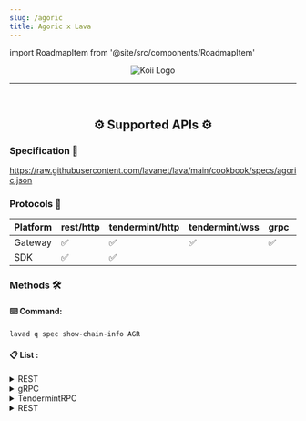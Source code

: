 ```yaml
---
slug: /agoric
title: Agoric x Lava
---
```


import RoadmapItem from '@site/src/components/RoadmapItem'

<center>

![Koii Logo](/img/chains/agoric_logo.svg)

</center>

[<RoadmapItem icon="⛏️" title="Get RPC" description="Get access to Lava's Web3 APIs and start building on the network with ease"/>](/agoric-dev)

[<RoadmapItem icon="🚀" title="Run an RPC Node" description="Become a part of Lava's network by running your own RPC node and accessing Web3 APIs seamlessly"/>](/agoric-node)

<hr />
<br />

<center>

## ⚙️ Supported APIs ⚙️

</center>

### Specification 📑

https://raw.githubusercontent.com/lavanet/lava/main/cookbook/specs/agoric.json


### Protocols 🔗

| Platform  |  rest/http | tendermint/http | tendermint/wss |    grpc | webgrpc |
| --------- | -------- | ------------- | -----------------|---------|---------|
| Gateway   | ✅       | ✅            | ✅               | ✅      |   ✅    |
| SDK       | ✅       | ✅            |                  |         |    ✅   |

### Methods 🛠️

#### ⌨️ Command:

```bash
lavad q spec show-chain-info AGR
```

#### 📋 List :

<details>
<summary> REST </summary>

  - /agoric/swingset/egress/{peer}
  - /agoric/swingset/mailbox/{peer}
  - /agoric/swingset/params
  - /agoric/vbank/params
  - /agoric/vbank/state
  - /agoric/vstorage/children/{path}
  - /agoric/vstorage/data/{path}
  - /cosmos/auth/v1beta1/account_info/{address}
  - /cosmos/auth/v1beta1/accounts
  - /cosmos/auth/v1beta1/accounts/{address}
  - /cosmos/auth/v1beta1/address_by_id/{id}
  - /cosmos/auth/v1beta1/bech32
  - /cosmos/auth/v1beta1/bech32/{address_bytes}
  - /cosmos/auth/v1beta1/bech32/{address_string}
  - /cosmos/auth/v1beta1/module_accounts
  - /cosmos/auth/v1beta1/module_accounts/{name}
  - /cosmos/auth/v1beta1/params
  - /cosmos/authz/v1beta1/grants
  - /cosmos/authz/v1beta1/grants/grantee/{grantee}
  - /cosmos/authz/v1beta1/grants/granter/{granter}
  - /cosmos/bank/v1beta1/balances/{address}
  - /cosmos/bank/v1beta1/balances/{address}/by_denom
  - /cosmos/bank/v1beta1/balances/{address}/{denom}
  - /cosmos/bank/v1beta1/base_denom
  - /cosmos/bank/v1beta1/denom_owners/{denom}
  - /cosmos/bank/v1beta1/denoms_metadata
  - /cosmos/bank/v1beta1/denoms_metadata/{denom}
  - /cosmos/bank/v1beta1/params
  - /cosmos/bank/v1beta1/send_enabled
  - /cosmos/bank/v1beta1/spendable_balances/{address}
  - /cosmos/bank/v1beta1/spendable_balances/{address}/by_denom
  - /cosmos/bank/v1beta1/supply
  - /cosmos/bank/v1beta1/supply/by_denom
  - /cosmos/bank/v1beta1/supply/{denom}
  - /cosmos/bank/v1beta1/supply_without_offset
  - /cosmos/bank/v1beta1/supply_without_offset/{denom}
  - /cosmos/base/node/v1beta1/config
  - /cosmos/base/reflection/v1beta1/app_descriptor/authn
  - /cosmos/base/reflection/v1beta1/app_descriptor/chain
  - /cosmos/base/reflection/v1beta1/app_descriptor/codec
  - /cosmos/base/reflection/v1beta1/app_descriptor/configuration
  - /cosmos/base/reflection/v1beta1/app_descriptor/query_services
  - /cosmos/base/reflection/v1beta1/app_descriptor/tx_descriptor
  - /cosmos/base/reflection/v1beta1/interfaces
  - /cosmos/base/reflection/v1beta1/interfaces/{interface_name}/implementations
  - /cosmos/base/tendermint/v1beta1/abci_query
  - /cosmos/base/tendermint/v1beta1/blocks/latest
  - /cosmos/base/tendermint/v1beta1/blocks/{height}
  - /cosmos/base/tendermint/v1beta1/node_info
  - /cosmos/base/tendermint/v1beta1/syncing
  - /cosmos/base/tendermint/v1beta1/validatorsets/latest
  - /cosmos/base/tendermint/v1beta1/validatorsets/{height}
  - /cosmos/distribution/v1beta1/community_pool
  - /cosmos/distribution/v1beta1/delegators/{delegator_address}/rewards
  - /cosmos/distribution/v1beta1/delegators/{delegator_address}/rewards/{validator_address}
  - /cosmos/distribution/v1beta1/delegators/{delegator_address}/validators
  - /cosmos/distribution/v1beta1/delegators/{delegator_address}/withdraw_address
  - /cosmos/distribution/v1beta1/params
  - /cosmos/distribution/v1beta1/validators/{validator_address}/commission
  - /cosmos/distribution/v1beta1/validators/{validator_address}/outstanding_rewards
  - /cosmos/distribution/v1beta1/validators/{validator_address}/slashes
  - /cosmos/evidence/v1beta1/evidence
  - /cosmos/evidence/v1beta1/evidence/{evidence_hash}
  - /cosmos/evidence/v1beta1/evidence/{hash}
  - /cosmos/feegrant/v1beta1/allowance/{granter}/{grantee}
  - /cosmos/feegrant/v1beta1/allowances/{grantee}
  - /cosmos/feegrant/v1beta1/issued/{granter}
  - /cosmos/gov/v1/params/{params_type}
  - /cosmos/gov/v1/proposals
  - /cosmos/gov/v1/proposals/{proposal_id}
  - /cosmos/gov/v1/proposals/{proposal_id}/deposits
  - /cosmos/gov/v1/proposals/{proposal_id}/deposits/{depositor}
  - /cosmos/gov/v1/proposals/{proposal_id}/tally
  - /cosmos/gov/v1/proposals/{proposal_id}/votes
  - /cosmos/gov/v1/proposals/{proposal_id}/votes/{voter}
  - /cosmos/gov/v1beta1/params/{params_type}
  - /cosmos/gov/v1beta1/proposals
  - /cosmos/gov/v1beta1/proposals/{proposal_id}
  - /cosmos/gov/v1beta1/proposals/{proposal_id}/deposits
  - /cosmos/gov/v1beta1/proposals/{proposal_id}/deposits/{depositor}
  - /cosmos/gov/v1beta1/proposals/{proposal_id}/tally
  - /cosmos/gov/v1beta1/proposals/{proposal_id}/votes
  - /cosmos/gov/v1beta1/proposals/{proposal_id}/votes/{voter}
  - /cosmos/mint/v1beta1/annual_provisions
  - /cosmos/mint/v1beta1/inflation
  - /cosmos/mint/v1beta1/params
  - /cosmos/params/v1beta1/params
  - /cosmos/slashing/v1beta1/params
  - /cosmos/slashing/v1beta1/signing_infos
  - /cosmos/slashing/v1beta1/signing_infos/{cons_address}
  - /cosmos/staking/v1beta1/delegations/{delegator_addr}
  - /cosmos/staking/v1beta1/delegators/{delegator_addr}/redelegations
  - /cosmos/staking/v1beta1/delegators/{delegator_addr}/unbonding_delegations
  - /cosmos/staking/v1beta1/delegators/{delegator_addr}/validators
  - /cosmos/staking/v1beta1/delegators/{delegator_addr}/validators/{validator_addr}
  - /cosmos/staking/v1beta1/historical_info/{height}
  - /cosmos/staking/v1beta1/params
  - /cosmos/staking/v1beta1/pool
  - /cosmos/staking/v1beta1/validators
  - /cosmos/staking/v1beta1/validators/{validator_addr}
  - /cosmos/staking/v1beta1/validators/{validator_addr}/delegations
  - /cosmos/staking/v1beta1/validators/{validator_addr}/delegations/{delegator_addr}
  - /cosmos/staking/v1beta1/validators/{validator_addr}/delegations/{delegator_addr}/unbonding_delegation
  - /cosmos/staking/v1beta1/validators/{validator_addr}/unbonding_delegations
  - /cosmos/tx/v1beta1/txs
  - /cosmos/tx/v1beta1/txs/block/{height}
  - /cosmos/tx/v1beta1/txs/{hash}
  - /cosmos/upgrade/v1beta1/applied_plan/{name}
  - /cosmos/upgrade/v1beta1/current_plan
  - /cosmos/upgrade/v1beta1/module_versions
  - /cosmos/upgrade/v1beta1/upgraded_consensus_state/{last_height}
  - /node_info
  - /syncing
  - /validatorsets/latest
  - /validatorsets/{height}
  - /ibc/apps/interchain_accounts/controller/v1/params
  - /ibc/apps/interchain_accounts/host/v1/params
  - /ibc/apps/router/v1/params
  - /ibc/apps/transfer/v1/channels/{channel_id}/ports/{port_id}/escrow_address
  - /ibc/apps/transfer/v1/denom_hashes/{trace}
  - /ibc/apps/transfer/v1/denom_traces
  - /ibc/apps/transfer/v1/denom_traces/{hash}
  - /ibc/apps/transfer/v1/params
  - /ibc/client/v1/params
  - /ibc/core/channel/v1/channels
  - /ibc/core/channel/v1/channels/{channel_id}/ports/{port_id}
  - /ibc/core/channel/v1/channels/{channel_id}/ports/{port_id}/client_state
  - /ibc/core/channel/v1/channels/{channel_id}/ports/{port_id}/consensus_state/revision/{revision_number}/height/{revision_height}
  - /ibc/core/channel/v1/channels/{channel_id}/ports/{port_id}/next_sequence
  - /ibc/core/channel/v1/channels/{channel_id}/ports/{port_id}/packet_acknowledgements
  - /ibc/core/channel/v1/channels/{channel_id}/ports/{port_id}/packet_acks/{sequence}
  - /ibc/core/channel/v1/channels/{channel_id}/ports/{port_id}/packet_commitments
  - /ibc/core/channel/v1/channels/{channel_id}/ports/{port_id}/packet_commitments/{packet_ack_sequences}/unreceived_acks
  - /ibc/core/channel/v1/channels/{channel_id}/ports/{port_id}/packet_commitments/{packet_commitment_sequences}/unreceived_packets
  - /ibc/core/channel/v1/channels/{channel_id}/ports/{port_id}/packet_commitments/{sequence}
  - /ibc/core/channel/v1/channels/{channel_id}/ports/{port_id}/packet_receipts/{sequence}
  - /ibc/core/channel/v1/connections/{connection}/channels
  - /ibc/core/client/v1/client_states
  - /ibc/core/client/v1/client_states/{client_id}
  - /ibc/core/client/v1/client_status/{client_id}
  - /ibc/core/client/v1/consensus_states/{client_id}
  - /ibc/core/client/v1/consensus_states/{client_id}/heights
  - /ibc/core/client/v1/consensus_states/{client_id}/revision/{revision_number}/height/{revision_height}
  - /ibc/core/client/v1/params
  - /ibc/core/client/v1/upgraded_client_states
  - /ibc/core/client/v1/upgraded_consensus_states
  - /ibc/core/connection/v1/client_connections/{client_id}
  - /ibc/core/connection/v1/connections
  - /ibc/core/connection/v1/connections/{connection_id}
  - /ibc/core/connection/v1/connections/{connection_id}/client_state
  - /ibc/core/connection/v1/connections/{connection_id}/consensus_state/revision/{revision_number}/height/{revision_height}
  - /ibc/core/connection/v1/params
  - /blocks/latest
  - /txs
  - /txs/{hash}
  - /bank/balances/{address}
  - /bank/total
  - /bank/total/{denomination}
  - /auth/accounts/{address}
  - /staking/delegators/{delegatorAddr}/delegations
  - /staking/delegators/{delegatorAddr}/delegations/{validatorAddr}
  - /staking/delegators/{delegatorAddr}/unbonding_delegations
  - /staking/delegators/{delegatorAddr}/unbonding_delegations/{validatorAddr}
  - /staking/redelegations
  - /staking/delegators/{delegatorAddr}/validators
  - /staking/delegators/{delegatorAddr}/validators/{validatorAddr}
  - /staking/validators
  - /staking/validators/{validatorAddr}
  - /staking/validators/{validatorAddr}/unbonding_delegations
  - /staking/pool
  - /staking/parameters
  - /slashing/signing_infos
  - /slashing/parameters
  - /minting/parameters
  - /minting/inflation
  - /minting/annual-provisions
  - /staking/validators/{validatorAddr}/delegations
  - /gov/proposals
  - /gov/proposals/{proposalId}
  - /gov/proposals/{proposalId}/proposer
  - /gov/proposals/{proposalId}/deposits
  - /gov/proposals/{proposalId}/deposits/{depositor}
  - /gov/proposals/{proposalId}/votes
  - /gov/proposals/{proposalId}/votes/{voter}
  - /gov/proposals/{proposalId}/tally
  - /gov/parameters/deposit
  - /gov/parameters/tallying
  - /gov/parameters/voting
  - /distribution/delegators/{delegatorAddr}/rewards
  - /distribution/delegators/{delegatorAddr}/rewards/{validatorAddr}
  - /distribution/delegators/{delegatorAddr}/withdraw_address
  - /distribution/validators/{validatorAddr}
  - /distribution/validators/{validatorAddr}/outstanding_rewards
  - /distribution/validators/{validatorAddr}/rewards
  - /distribution/community_pool
  - /distribution/parameters
</details>

<details>
<summary>gRPC</summary>

  - agoric.swingset.Query/Egress
  - agoric.swingset.Query/Mailbox
  - agoric.swingset.Query/Params
  - agoric.vbank.Query/Params
  - agoric.vbank.Query/State
  - agoric.vstorage.Query/Children
  - agoric.vstorage.Query/Data
  - cosmos.auth.v1beta1.Query/Account
  - grpc.reflection.v1alpha.ServerReflection/ServerReflectionInfo
  - cosmos.auth.v1beta1.Query/Accounts
  - cosmos.auth.v1beta1.Query/ModuleAccountByName
  - cosmos.auth.v1beta1.Query/ModuleAccounts
  - cosmos.auth.v1beta1.Query/Params
  - cosmos.authz.v1beta1.Query/GranteeGrants
  - cosmos.authz.v1beta1.Query/GranterGrants
  - cosmos.authz.v1beta1.Query/Grants
  - cosmos.bank.v1beta1.Query/AllBalances
  - cosmos.bank.v1beta1.Query/Balance
  - cosmos.bank.v1beta1.Query/BaseDenom
  - cosmos.bank.v1beta1.Query/DenomMetadata
  - cosmos.bank.v1beta1.Query/DenomsMetadata
  - cosmos.bank.v1beta1.Query/Params
  - cosmos.bank.v1beta1.Query/SpendableBalances
  - cosmos.bank.v1beta1.Query/SupplyOf
  - cosmos.bank.v1beta1.Query/SupplyOfWithoutOffset
  - cosmos.bank.v1beta1.Query/TotalSupply
  - cosmos.bank.v1beta1.Query/TotalSupplyWithoutOffset
  - cosmos.base.tendermint.v1beta1.Service/GetBlockByHeight
  - cosmos.base.tendermint.v1beta1.Service/GetLatestBlock
  - cosmos.base.tendermint.v1beta1.Service/GetLatestValidatorSet
  - cosmos.base.tendermint.v1beta1.Service/GetNodeInfo
  - cosmos.base.tendermint.v1beta1.Service/GetSyncing
  - cosmos.base.tendermint.v1beta1.Service/GetValidatorSetByHeight
  - cosmos.distribution.v1beta1.Query/CommunityPool
  - cosmos.distribution.v1beta1.Query/DelegationRewards
  - cosmos.distribution.v1beta1.Query/DelegationTotalRewards
  - cosmos.distribution.v1beta1.Query/DelegatorValidators
  - cosmos.distribution.v1beta1.Query/DelegatorWithdrawAddress
  - cosmos.distribution.v1beta1.Query/Params
  - cosmos.distribution.v1beta1.Query/ValidatorCommission
  - cosmos.distribution.v1beta1.Query/ValidatorOutstandingRewards
  - cosmos.distribution.v1beta1.Query/ValidatorSlashes
  - cosmos.evidence.v1beta1.Query/AllEvidence
  - cosmos.evidence.v1beta1.Query/Evidence
  - cosmos.feegrant.v1beta1.Query/Allowance
  - cosmos.feegrant.v1beta1.Query/Allowances
  - cosmos.feegrant.v1beta1.Query/AllowancesByGranter
  - cosmos.gov.v1beta1.Query/Deposit
  - cosmos.gov.v1beta1.Query/Deposits
  - cosmos.gov.v1beta1.Query/Params
  - cosmos.gov.v1beta1.Query/Proposal
  - cosmos.gov.v1beta1.Query/Proposals
  - cosmos.gov.v1beta1.Query/TallyResult
  - cosmos.gov.v1beta1.Query/Vote
  - cosmos.gov.v1beta1.Query/Votes
  - cosmos.mint.v1beta1.Query/AnnualProvisions
  - cosmos.mint.v1beta1.Query/Inflation
  - cosmos.mint.v1beta1.Query/Params
  - cosmos.params.v1beta1.Query/Params
  - cosmos.slashing.v1beta1.Query/Params
  - cosmos.slashing.v1beta1.Query/SigningInfo
  - cosmos.slashing.v1beta1.Query/SigningInfos
  - cosmos.staking.v1beta1.Query/Delegation
  - cosmos.staking.v1beta1.Query/DelegatorDelegations
  - cosmos.staking.v1beta1.Query/DelegatorUnbondingDelegations
  - cosmos.staking.v1beta1.Query/DelegatorValidator
  - cosmos.staking.v1beta1.Query/DelegatorValidators
  - cosmos.staking.v1beta1.Query/HistoricalInfo
  - cosmos.staking.v1beta1.Query/Params
  - cosmos.staking.v1beta1.Query/Pool
  - cosmos.staking.v1beta1.Query/Redelegations
  - cosmos.staking.v1beta1.Query/UnbondingDelegation
  - cosmos.staking.v1beta1.Query/Validator
  - cosmos.staking.v1beta1.Query/ValidatorDelegations
  - cosmos.staking.v1beta1.Query/ValidatorUnbondingDelegations
  - cosmos.staking.v1beta1.Query/Validators
  - cosmos.tx.v1beta1.Service/BroadcastTx
  - cosmos.tx.v1beta1.Service/GetBlockWithTxs
  - cosmos.tx.v1beta1.Service/GetTx
  - cosmos.tx.v1beta1.Service/GetTxsEvent
  - cosmos.tx.v1beta1.Service/Simulate
  - cosmos.upgrade.v1beta1.Query/AppliedPlan
  - cosmos.upgrade.v1beta1.Query/CurrentPlan
  - cosmos.upgrade.v1beta1.Query/ModuleVersions
  - cosmos.upgrade.v1beta1.Query/UpgradedConsensusState
  - router.v1.Query.Params
  - ibc.applications.interchain_accounts.controller.v1.Query/Params
  - ibc.applications.interchain_accounts.host.v1.Query/Params
  - ibc.applications.transfer.v1.Query/DenomHash
  - ibc.applications.transfer.v1.Query/DenomTrace
  - ibc.applications.transfer.v1.Query/DenomTraces
  - ibc.applications.transfer.v1.Query/EscrowAddress
  - ibc.applications.transfer.v1.Query/Params
  - ibc.core.channel.v1.Query/Channel
  - ibc.core.channel.v1.Query/ChannelClientState
  - ibc.core.channel.v1.Query/ChannelConsensusState
  - ibc.core.channel.v1.Query/Channels
  - ibc.core.channel.v1.Query/ConnectionChannels
  - ibc.core.channel.v1.Query/NextSequenceReceive
  - ibc.core.channel.v1.Query/PacketAcknowledgement
  - ibc.core.channel.v1.Query/PacketAcknowledgements
  - ibc.core.channel.v1.Query/PacketCommitment
  - ibc.core.channel.v1.Query/PacketCommitments
  - ibc.core.channel.v1.Query/PacketReceipt
  - ibc.core.channel.v1.Query/UnreceivedAcks
  - ibc.core.channel.v1.Query/UnreceivedPackets
  - ibc.core.client.v1.Query/ClientParams
  - ibc.core.client.v1.Query/ClientState
  - ibc.core.client.v1.Query/ClientStates
  - ibc.core.client.v1.Query/ClientStatus
  - ibc.core.client.v1.Query/ConsensusState
  - ibc.core.client.v1.Query/ConsensusStateHeights
  - ibc.core.client.v1.Query/ConsensusStates
  - ibc.core.client.v1.Query/UpgradedClientState
  - ibc.core.client.v1.Query/UpgradedConsensusState
  - ibc.core.connection.v1.Query/ClientConnections
  - ibc.core.connection.v1.Query/Connection
  - ibc.core.connection.v1.Query/ConnectionClientState
  - ibc.core.connection.v1.Query/ConnectionConsensusState
  - ibc.core.connection.v1.Query/Connections
</details>

<details>
<summary> TendermintRPC </summary>

 - dump_consensus_state
 - abci_info
 - abci_query
 - block
 - block_by_hash
 - block_results
 - block_search
 - blockchain
 - broadcast_evidence
 - broadcast_tx_async
 - broadcast_tx_commit
 - broadcast_tx_sync
 - check_tx
 - commit
 - consensus_params
 - consensus_state
 - genesis
 - genesis_chunked
 - health
 - net_info
 - num_unconfirmed_txs
 - status
 - subscribe
 - tx
 - tx_search
 - unconfirmed_txs
 - unsubscribe
 - unsubscribe_all
 - validators
</details>

<details>
<summary> REST </summary>

  - /cosmos/tx/v1beta1/decode
  - /cosmos/tx/v1beta1/encode
  - /cosmos/tx/v1beta1/encode/amino
  - /cosmos/tx/v1beta1/simulate
  - /cosmos/tx/v1beta1/txs
  - /txs/encode
  - /txs/decode
  - /bank/accounts/{address}/transfers
  - /slashing/validators/{validatorAddr}/unjail
  - /staking/delegators/{delegatorAddr}/redelegations
  - /gov/proposals
  - /gov/proposals/param_change
  - /gov/proposals/{proposalId}/deposits
  - /gov/proposals/{proposalId}/votes
  - /distribution/delegators/{delegatorAddr}/rewards
  - /distribution/delegators/{delegatorAddr}/rewards/{validatorAddr}
  - /distribution/delegators/{delegatorAddr}/withdraw_address
  - /distribution/validators/{validatorAddr}/rewards
</details>
